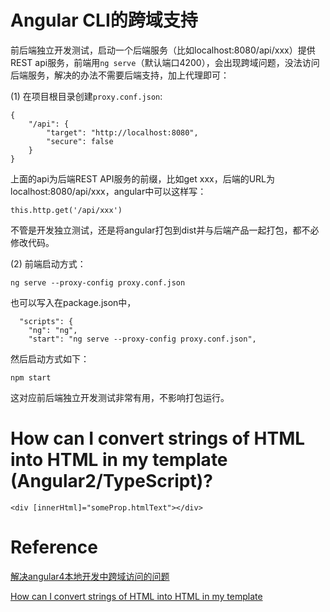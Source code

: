 # Angular CLI的跨域支持

前后端独立开发测试，启动一个后端服务（比如localhost:8080/api/xxx）提供REST api服务，前端用`ng serve`（默认端口4200），会出现跨域问题，没法访问后端服务，解决的办法不需要后端支持，加上代理即可：

(1) 在项目根目录创建`proxy.conf.json`:
```
{
    "/api": {
        "target": "http://localhost:8080",
        "secure": false
    }
}
```
上面的api为后端REST API服务的前缀，比如get xxx，后端的URL为localhost:8080/api/xxx，angular中可以这样写：
```
this.http.get('/api/xxx')
```
不管是开发独立测试，还是将angular打包到dist并与后端产品一起打包，都不必修改代码。

(2) 前端启动方式：
```
ng serve --proxy-config proxy.conf.json
```
也可以写入在package.json中，
```
  "scripts": {
    "ng": "ng",
    "start": "ng serve --proxy-config proxy.conf.json",
```
然后启动方式如下：
```
npm start
```

这对应前后端独立开发测试非常有用，不影响打包运行。

# How can I convert strings of HTML into HTML in my template (Angular2/TypeScript)?
```
<div [innerHtml]="someProp.htmlText"></div>
``` 

# Reference
[解决angular4本地开发中跨域访问的问题](https://www.bf361.com/wpdesign/angular-ng-serve-proxy-config)

[How can I convert strings of HTML into HTML in my template](https://stackoverflow.com/questions/36921180/how-can-i-convert-strings-of-html-into-html-in-my-template-angular2-typescript)


